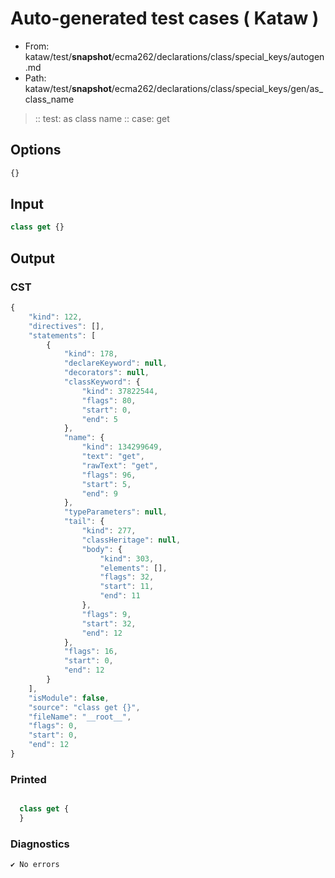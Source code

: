 # Auto-generated test cases ( Kataw )
- From: kataw/test/__snapshot__/ecma262/declarations/class/special_keys/autogen.md
- Path: kataw/test/__snapshot__/ecma262/declarations/class/special_keys/gen/as_class_name
> :: test: as class name
> :: case: get
## Options

`````js
{}
`````
## Input

`````js
class get {}
`````
## Output

### CST

```javascript
{
    "kind": 122,
    "directives": [],
    "statements": [
        {
            "kind": 178,
            "declareKeyword": null,
            "decorators": null,
            "classKeyword": {
                "kind": 37822544,
                "flags": 80,
                "start": 0,
                "end": 5
            },
            "name": {
                "kind": 134299649,
                "text": "get",
                "rawText": "get",
                "flags": 96,
                "start": 5,
                "end": 9
            },
            "typeParameters": null,
            "tail": {
                "kind": 277,
                "classHeritage": null,
                "body": {
                    "kind": 303,
                    "elements": [],
                    "flags": 32,
                    "start": 11,
                    "end": 11
                },
                "flags": 9,
                "start": 32,
                "end": 12
            },
            "flags": 16,
            "start": 0,
            "end": 12
        }
    ],
    "isModule": false,
    "source": "class get {}",
    "fileName": "__root__",
    "flags": 0,
    "start": 0,
    "end": 12
}
```

### Printed

```javascript

  class get {
  }

```

### Diagnostics

```javascript
✔ No errors
```

